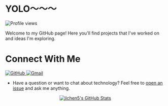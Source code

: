 # YOLO～～～
![Profile views](https://komarev.com/ghpvc/?username=jlchen5&color=brightgreen)

Welcome to my GitHub page! Here you'll find projects that I've worked on and ideas I'm exploring.

# Connect With Me 

<div align="left">
  <a href="https://github.com/jlchen5">
    <img src="https://img.shields.io/badge/-GitHub-000?style=flat&logo=GitHub&logoColor=white" alt="GitHub">
  </a>
  <a href="mailto:1314charlie@gmail.com">
    <img src="https://img.shields.io/badge/-Gmail-c14438?style=flat&logo=Gmail&logoColor=white" alt="Gmail">
  </a>
</div>

- Have a question or want to chat about technology? Feel free to [open an issue](https://github.com/jlchen5/jlchen5/issues) and ask me anything.


<div align="center">
  <a href="https://github.com/jlchen5">
    <img src="https://github-readme-stats.vercel.app/api?username=jlchen5&show_icons=true&theme=dark&bg_color=000&title_color=fff&text_color=fff" alt="jlchen5's GitHub Stats">
  </a>
</div>


